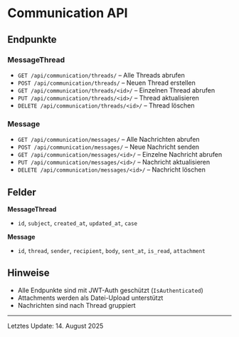 # Communication API

## Endpunkte

### MessageThread
- `GET /api/communication/threads/` – Alle Threads abrufen
- `POST /api/communication/threads/` – Neuen Thread erstellen
- `GET /api/communication/threads/<id>/` – Einzelnen Thread abrufen
- `PUT /api/communication/threads/<id>/` – Thread aktualisieren
- `DELETE /api/communication/threads/<id>/` – Thread löschen

### Message
- `GET /api/communication/messages/` – Alle Nachrichten abrufen
- `POST /api/communication/messages/` – Neue Nachricht senden
- `GET /api/communication/messages/<id>/` – Einzelne Nachricht abrufen
- `PUT /api/communication/messages/<id>/` – Nachricht aktualisieren
- `DELETE /api/communication/messages/<id>/` – Nachricht löschen

## Felder
**MessageThread**
- `id`, `subject`, `created_at`, `updated_at`, `case`

**Message**
- `id`, `thread`, `sender`, `recipient`, `body`, `sent_at`, `is_read`, `attachment`

## Hinweise
- Alle Endpunkte sind mit JWT-Auth geschützt (`IsAuthenticated`)
- Attachments werden als Datei-Upload unterstützt
- Nachrichten sind nach Thread gruppiert

---
Letztes Update: 14. August 2025
